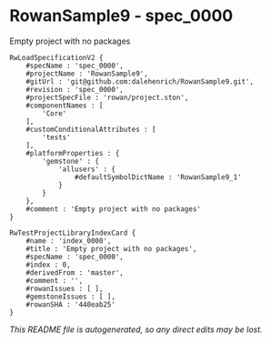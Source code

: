 # RowanSample9 - spec_0000
Empty project with no packages
```
RwLoadSpecificationV2 {
	#specName : 'spec_0000',
	#projectName : 'RowanSample9',
	#gitUrl : 'git@github.com:dalehenrich/RowanSample9.git',
	#revision : 'spec_0000',
	#projectSpecFile : 'rowan/project.ston',
	#componentNames : [
		'Core'
	],
	#customConditionalAttributes : [
		'tests'
	],
	#platformProperties : {
		'gemstone' : {
			'allusers' : {
				#defaultSymbolDictName : 'RowanSample9_1'
			}
		}
	},
	#comment : 'Empty project with no packages'
}

RwTestProjectLibraryIndexCard {
	#name : 'index_0000',
	#title : 'Empty project with no packages',
	#specName : 'spec_0000',
	#index : 0,
	#derivedFrom : 'master',
	#comment : '',
	#rowanIssues : [ ],
	#gemstoneIssues : [ ],
	#rowanSHA : '440eab25'
}
```

*This README file is autogenerated, so any direct edits may be lost.*
